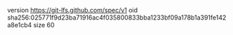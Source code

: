 version https://git-lfs.github.com/spec/v1
oid sha256:025771f9d23ba71916ac4f035800833bba1233bf09a178b1a391fe142a8e1cb4
size 60
